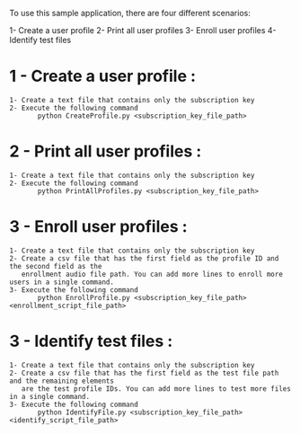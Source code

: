 To use this sample application, there are four different scenarios:

1- Create a user profile
2- Print all user profiles
3- Enroll user profiles
4- Identify test files

1 - Create a user profile :
===========================
    1- Create a text file that contains only the subscription key
    2- Execute the following command
           python CreateProfile.py <subscription_key_file_path>

2 - Print all user profiles :
=============================
    1- Create a text file that contains only the subscription key
    2- Execute the following command
           python PrintAllProfiles.py <subscription_key_file_path>

3 - Enroll user profiles :
==========================
    1- Create a text file that contains only the subscription key
    2- Create a csv file that has the first field as the profile ID and the second field as the 
       enrollment audio file path. You can add more lines to enroll more users in a single command.
    3- Execute the following command
           python EnrollProfile.py <subscription_key_file_path> <enrollment_script_file_path>

3 - Identify test files :
=========================
    1- Create a text file that contains only the subscription key
    2- Create a csv file that has the first field as the test file path and the remaining elements
       are the test profile IDs. You can add more lines to test more files in a single command.
    3- Execute the following command
           python IdentifyFile.py <subscription_key_file_path> <identify_script_file_path>
